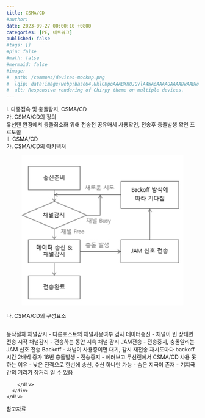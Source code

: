 ```yaml
---
title: CSMA/CD
#author: 
date: 2023-09-27 00:00:10 +0800
categories: [PE, 네트워크]
published: false
#tags: []
#pin: false
#math: false
#mermaid: false
#image:
#  path: /commons/devices-mockup.png
#  lqip: data:image/webp;base64,UklGRpoAAABXRUJQVlA4WAoAAAAQAAAADwAABwAAQUxQSDIAAAARL0AmbZurmr57yyIiqE8oiG0bejIYEQTgqiDA9vqnsUSI6H+oAERp2HZ65qP/VIAWAFZQOCBCAAAA8AEAnQEqEAAIAAVAfCWkAALp8sF8rgRgAP7o9FDvMCkMde9PK7euH5M1m6VWoDXf2FkP3BqV0ZYbO6NA/VFIAAAA
#  alt: Responsive rendering of Chirpy theme on multiple devices.
---
```


<div class="post-wrap">
  <div class="para">
    <div class="para-title">
      I. 다중접속 및 충돌탐지, CSMA/CD
    </div>
    <div class="para-cntnt">
      <div class="para">
        <div class="para-title">
          가. CSMA/CD의 정의
        </div>
        <div class="para-cntnt">
            유선랜 환경에서 충돌최소화 위해 전송전 공유매체 사용확인, 전송후 충돌발생 확인 프로토콜
        </div>
      </div>
    </div>
  </div>
  
  <div class="para">
    <div class="para-title">
      II. CSMA/CD
    </div>
    <div class="para-cntnt">
      <div class="para">
        <div class="para-title">
          가. CSMA/CD의 아키텍처
        </div>
        <div class="para-cntnt">
          <figure class="post-figure">
            <img src="/assets/img/posts/CSMA,CD.png" alt="CSMA/CD">
<!--            <figcaption>Source: Unveiling the Metaverse: Exploring Emerging Trends, Multifaceted Perspectives, and Future Challenges</figcaption>-->
          </figure>
        </div>
      </div>
      <div class="para">
        <div class="para-title">
          나. CSMA/CD의 구성요소
        </div>
        <div class="para-cntnt">
          <table class="post-table">
          </table>
          동작절차
  채널감시 - 다른호스트의 채널사용여부 검사
  데이터송신 - 채널이 빈 상태면 전송 시작
  채널감시 - 전송하는 동안 지속 채널 감시
  JAM전송 - 전송중지, 충돌알리는 JAM 신호 전송  
  Backoff - 채널이 사용중이면 대기, 감시
재전송
  재시도마다 backoff시간 2배씩 증가
  16번 충돌발생 - 전송중지 - 에러보고
무선랜에서 CSMA/CD 사용 못하는 이유
  - 낮은 전력으로 한번에 송신, 수신 하나만 가능 
  - 숨은 지극이 존재
  - 기지국 간의 거리가 장거리 일 수 있음

        </div>
      </div>
    </div>
  </div>

  <div class="refr-wrap">
    <div class="refr-title">
        참고자료
    </div>
    <ol class="refr-list">
    <!--    <li>(나현식, 최대선) <a target="_blank" href="https://scienceon.kisti.re.kr/commons/util/originalView.do?cn=JAKO202225948430499&oCn=JAKO202225948430499&dbt=JAKO&journal=NJOU00291864">메타버스 보안 위협 요소 및 대응 방안 검토</a></li>-->
    <!--    <li>(M. Uddin, S. Manickam, H. Ullah, M. Obaidat and A. Dandoush) <a target="_blank" href="https://ieeexplore.ieee.org/abstract/document/10138386">Unveiling the Metaverse: Exploring Emerging Trends, Multifaceted Perspectives, and Future Challenges</a></li>-->
    </ol>
  </div>
</div>

